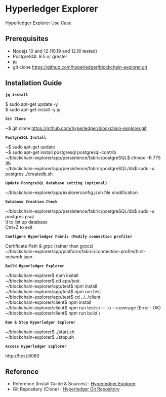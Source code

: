 # Hyperledger Explorer

Hyperledger Explorer Use Case 


## Prerequisites

- Nodejs 10 and 12 (10.19 and 12.16 tested)
- PostgreSQL 9.5 or greater
- jq
- git clone https://github.com/hyperledger/blockchain-explorer.git


## Installation Guide 

**`jq install`**

$ sudo apt-get update -y \
$ sudo apt-get install -y jq 


**`Git Clone`**

~$ git clone https://github.com/hyperledger/blockchain-explorer.git


**`PostgreSQL Install`**

~$ sudo apt-get update \
~$ sudo apt-get install postgresql postgresql-contrib \
~/blockchain-explorer/app/persistence/fabric/postgreSQL$ chmod -R 775 db \
~/blockchain-explorer/app/persistence/fabric/postgreSQL/db$ sudo -u postgres ./createdb.sh


**`Update PostgreSQL database setting (optional)`**

~/blockchain-explorer/app/explorerconfig.json file modification 


**`Database Creation Check`**

~/blockchain-explorer/app/persistence/fabric/postgreSQL/db$ sudo -u postgres psql \
\l to list up database \
Ctrl+Z to exit 


**`Configure Hyperledger Fabric (Modify connection profile)`**

Certificate Path & grpc (rather than grpcs) \
~/blockchain-explorer/app/platform/fabric/connection-profile/first-network.json


**`Build Hyperledger Explorer`**

~/blockchain-explorer$ npm install \
~/blockchain-explorer$ cd app/test \
~/blockchain-explorer/app/test$ npm install \
~/blockchain-explorer/app/test$ npm run test \
~/blockchain-explorer/app/test$ cd ../../client \
~/blockchain-explorer/client$ npm install \
~/blockchain-explorer/client$ npm run test:ci -- -u --coverage (Error : OK) \
~/blockchain-explorer/client$ npm run build \


**`Run & Stop Hyperledger Explorer`**

~/blockchain-explorer$ ./start.sh \
~/blockchain-explorer$ ./stop.sh


**`Access Hyperledger Explorer`**

http://host:8080


## Reference 

- Reference (Install Guide & Sources) : [Hyperledger Explorer](https://github.com/hyperledger/blockchain-explorer)
- Git Repository (Clone) : [Hyperledger Git Repository](https://github.com/hyperledger/blockchain-explorer.git)
